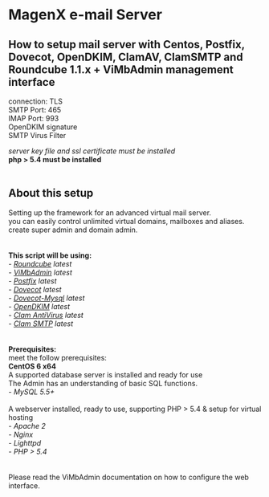 MagenX e-mail Server
===================

## How to setup mail server with Centos, Postfix, Dovecot, OpenDKIM, ClamAV, ClamSMTP and Roundcube 1.1.x + ViMbAdmin management interface<br/>

connection: TLS<br/>
SMTP Port: 465<br/>
IMAP Port: 993<br/>
OpenDKIM signature<br/>
SMTP Virus Filter<br/>

*server key file and ssl certificate must be installed*<br/>
**php > 5.4 must be installed**<br/>
<br/>

About this setup
----------------
Setting up the framework for an advanced virtual mail server.<br/>
you can easily control unlimited virtual domains, mailboxes and aliases.<br/>
create super admin and domain admin.
<br/><br/><br/>
**This script will be using:**<br/>
*- [Roundcube](http://roundcube.net/) latest*<br/>
*- [ViMbAdmin](https://github.com/opensolutions/ViMbAdmin) latest*<br/>
*- [Postfix](http://www.postfix.org/) latest*<br/>
*- [Dovecot](http://dovecot.org/) latest*<br/>
*- [Dovecot-Mysql](http://wiki2.dovecot.org/AuthDatabase/SQL) latest*<br/>
*- [OpenDKIM](http://www.opendkim.org/) latest* <br/>
*- [Clam AntiVirus](http://www.clamav.net/lang/en/) latest* <br/>
*- [Clam SMTP](http://pkgs.org/centos-6/epel-x86_64/clamsmtp-1.10-6.el6.x86_64.rpm.html) latest*<br/>
<br/><br/>
**Prerequisites:**<br/>
meet the follow prerequisites:<br/>
**CentOS 6 x64**<br/>
A supported database server is installed and ready for use<br/>
The Admin has an understanding of basic SQL functions.<br/>
*- MySQL 5.5+*<br/>
<br/>
A webserver installed, ready to use, supporting PHP > 5.4 & setup for virtual hosting<br/>
*- Apache 2*<br/>
*- Nginx*<br/>
*- Lighttpd*<br/>
*- PHP > 5.4*<br/>
<br/><br/>
Please read the ViMbAdmin documentation on how to configure the web interface.

